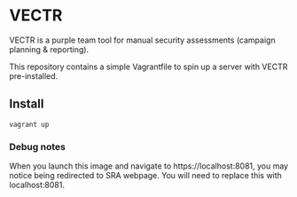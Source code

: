 # VECTR

VECTR is a purple team tool for manual security assessments (campaign planning & reporting). 

This repository contains a simple Vagrantfile to spin up a server with VECTR pre-installed. 

## Install 

```
vagrant up
```

### Debug notes

When you launch this image and navigate to https://localhost:8081, you may notice being redirected to SRA webpage. You will need to replace this with localhost:8081.
